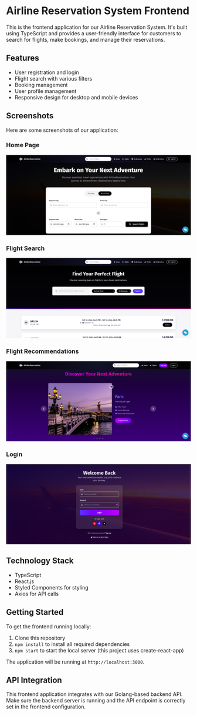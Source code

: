 # Airline Reservation System Frontend

This is the frontend application for our Airline Reservation System. It's built using TypeScript and provides a user-friendly interface for customers to search for flights, make bookings, and manage their reservations.

## Features

- User registration and login
- Flight search with various filters
- Booking management
- User profile management
- Responsive design for desktop and mobile devices

## Screenshots

Here are some screenshots of our application:

### Home Page
![Home Page](images/1.png)

### Flight Search
![Flight Search](images/2.png)

### Flight Recommendations
![Flight Recommendations](images/3.png)

### Login
![Login](images/4.png)

## Technology Stack

- TypeScript
- React.js
- Styled Components for styling
- Axios for API calls

## Getting Started

To get the frontend running locally:

1. Clone this repository
2. `npm install` to install all required dependencies
3. `npm start` to start the local server (this project uses create-react-app)

The application will be running at `http://localhost:3000`.

## API Integration

This frontend application integrates with our Golang-based backend API. Make sure the backend server is running and the API endpoint is correctly set in the frontend configuration.
